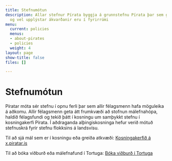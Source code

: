 ```yaml
---
title: Stefnumótun
description: Allar stefnur Pírata byggja á grunnstefnu Pírata þar sem gagnrýnin hugsun
  og vel upplýstar ákvarðanir eru í fyrirrúmi
menu:
  current: policies
  menus:
  - about-pirates
  - policies
  weight: 4
layout: page
show-title: false
files: []

---
```

# Stefnumótun

Píratar móta sér stefnu í opnu ferli þar sem allir félagsmenn hafa möguleika á aðkomu. Allir félagsmenn geta átt frumkvæði að stofnun málefnahópa, haldið félagsfundi og tekið þátt í kosningu um samþykkt stefnu í kosningakerfi Pírata. Í aðdraganda alþingiskosninga hefur verið mótuð stefnuskrá fyrir stefnu flokksins á landsvísu.

Til að sjá mál sem er í kosningu eða greiða atkvæði: [Kosningakerfið á x.piratar.is](x.piratar.is)

Til að bóka viðburð eða málefnafund í Tortuga: [Bóka viðburð í Tortuga](/tortuga-boka)